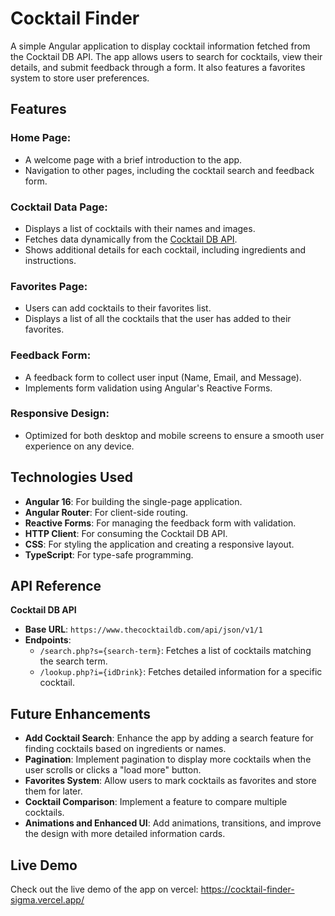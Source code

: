 # Cocktail Finder

A simple Angular application to display cocktail information fetched from the Cocktail DB API. The app allows users to search for cocktails, view their details, and submit feedback through a form. It also features a favorites system to store user preferences.

## Features

### Home Page:
- A welcome page with a brief introduction to the app.
- Navigation to other pages, including the cocktail search and feedback form.

### Cocktail Data Page:
- Displays a list of cocktails with their names and images.
- Fetches data dynamically from the [Cocktail DB API](https://www.thecocktaildb.com/).
- Shows additional details for each cocktail, including ingredients and instructions.

### Favorites Page:
- Users can add cocktails to their favorites list.
- Displays a list of all the cocktails that the user has added to their favorites.

### Feedback Form:
- A feedback form to collect user input (Name, Email, and Message).
- Implements form validation using Angular's Reactive Forms.

### Responsive Design:
- Optimized for both desktop and mobile screens to ensure a smooth user experience on any device.

## Technologies Used

- **Angular 16**: For building the single-page application.
- **Angular Router**: For client-side routing.
- **Reactive Forms**: For managing the feedback form with validation.
- **HTTP Client**: For consuming the Cocktail DB API.
- **CSS**: For styling the application and creating a responsive layout.
- **TypeScript**: For type-safe programming.
## API Reference

**Cocktail DB API**  
- **Base URL**: `https://www.thecocktaildb.com/api/json/v1/1`
- **Endpoints**:
  - `/search.php?s={search-term}`: Fetches a list of cocktails matching the search term.
  - `/lookup.php?i={idDrink}`: Fetches detailed information for a specific cocktail.

## Future Enhancements

- **Add Cocktail Search**: Enhance the app by adding a search feature for finding cocktails based on ingredients or names.
- **Pagination**: Implement pagination to display more cocktails when the user scrolls or clicks a "load more" button.
- **Favorites System**: Allow users to mark cocktails as favorites and store them for later.
- **Cocktail Comparison**: Implement a feature to compare multiple cocktails.
- **Animations and Enhanced UI**: Add animations, transitions, and improve the design with more detailed information cards.

## Live Demo

Check out the live demo of the app on vercel: https://cocktail-finder-sigma.vercel.app/

